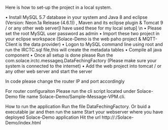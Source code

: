  Here is how to set-up the project in a local system.

•	Install MySQL 5.7 database in your system and Java 8 and eclipse (Version: Neon.1a Release (4.6.1)) , Maven and its eclipse plugin & Tomcat 9 / or any other web server[I have used these for my local setup] \n
•	Please set the root MySQL user password as admin
•	Import these two project in your eclipse workspace (Solace-Demo is the web paho project & MQTT-Client is the data provider)
•	Logon to MySQL command line using root and run the IRCTC.sql file,this will create the metadata tables
•	Compile all java component
•	Once all setup is done please Run the com.solace.irctc.messageq.DataFechingFactory (Please make sure your system is connected to the internet)
•	Add the web project into tomcat / or any other web server and start the server

In code please change the router IP and port accordingly

For router configuraiton
Please run the cli script located under Solace-Demo file name Solace-Demo/Sample-Message-VPM.cli.

How to run the application
Run the file DataFechingFactory. Or buid a executable jar and then run the same
Start your webserver where you have deployed Solace-Demo application
Hit the url http://<YOUR HOST>:<YOUR PORT>/Solace-Demo/index.html 
